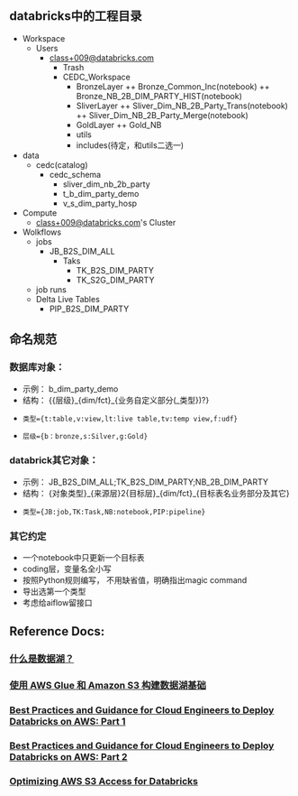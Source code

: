 ## databricks中的工程目录
+ Workspace
  + Users
    + class+009@databricks.com
      + Trash
      + CEDC_Workspace
        + BronzeLayer
          ++ Bronze_Common_Inc(notebook)
          ++ Bronze_NB_2B_DIM_PARTY_HIST(notebook)
        + SliverLayer
          ++ Sliver_Dim_NB_2B_Party_Trans(notebook)
          ++ Sliver_Dim_NB_2B_Party_Merge(notebook)
        + GoldLayer
          ++ Gold_NB
        + utils
        + includes(待定，和utils二选一)
+ data
  + cedc(catalog)
    + cedc_schema
      + sliver_dim_nb_2b_party
      + t_b_dim_party_demo
      + v_s_dim_party_hosp
+ Compute
  + class+009@databricks.com's Cluster
+ Wolkflows
  + jobs
    + JB_B2S_DIM_ALL
      + Taks
        + TK_B2S_DIM_PARTY
        + TK_S2G_DIM_PARTY
  + job runs
  + Delta Live Tables
    + PIP_B2S_DIM_PARTY

## 命名规范
### 数据库对象：
+ 示例：  b_dim_party_demo
+ 结构：  {{层级}\_{dim/fct}\_{业务自定义部分(\_类型})?}
+     类型={t:table,v:view,lt:live table,tv:temp view,f:udf}
+     层级={b：bronze,s:Silver,g:Gold}

### databrick其它对象：
+ 示例： JB_B2S_DIM_ALL;TK_B2S_DIM_PARTY;NB_2B_DIM_PARTY
+ 结构： {对象类型}\_{来源层}2{目标层}\_{dim/fct}\_{目标表名业务部分及其它} 
+     类型={JB:job,TK:Task,NB:notebook,PIP:pipeline}

### 其它约定
+ 一个notebook中只更新一个目标表
+ coding层，变量名全小写
+ 按照Python规则编写， 不用缺省值，明确指出magic command
+ 导出选第一个类型
+ 考虑给aiflow留接口



## Reference Docs:

### [什么是数据湖？](https://aws.amazon.com/cn/big-data/datalakes-and-analytics/what-is-a-data-lake/)

### [使用 AWS Glue 和 Amazon S3 构建数据湖基础](https://aws.amazon.com/cn/blogs/china/use-aws-glue-amazon-s3-build-datalake/)

### [Best Practices and Guidance for Cloud Engineers to Deploy Databricks on AWS: Part 1](https://www.databricks.com/blog/2022/09/30/best-practices-and-guidance-cloud-engineers-deploy-databricks-aws-part-1.html#:~:text=Databricks%20architecture%20for%20cloud%20engineers%201%20The%20control,that%20are%20spun%20up%20within%20your%20AWS%20environment.)

### [Best Practices and Guidance for Cloud Engineers to Deploy Databricks on AWS: Part 2](https://www.databricks.com/blog/2023/01/27/best-practices-and-guidance-cloud-engineers-deploy-databricks-aws-part-2.html)

### [Optimizing AWS S3 Access for Databricks](https://www.databricks.com/blog/2022/11/08/optimizing-aws-s3-access-databricks.html)

